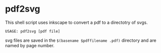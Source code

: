 pdf2svg
========

This shell script uses inkscape to convert a pdf to a directotry of svgs.

    USAGE: pdf2svg [pdf file]

svg files are saved in the `$(basename $pdffilename .pdf)` directory and
are named by page number.
